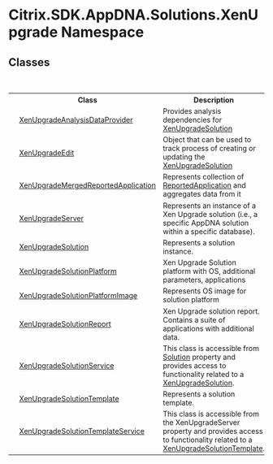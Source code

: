 # Citrix.SDK.AppDNA.Solutions.XenUpgrade Namespace

## Classes
&nbsp;<table><tr><th></th><th>Class</th><th>Description</th></tr><tr><td>![Public class](media/pubclass.gif "Public class")</td><td><a href="T_Citrix_SDK_AppDNA_Solutions_XenUpgrade_XenUpgradeAnalysisDataProvider">XenUpgradeAnalysisDataProvider</a></td><td>
Provides analysis dependencies for <a href="T_Citrix_SDK_AppDNA_Solutions_XenUpgrade_XenUpgradeSolution">XenUpgradeSolution</a></td></tr><tr><td>![Public class](media/pubclass.gif "Public class")</td><td><a href="T_Citrix_SDK_AppDNA_Solutions_XenUpgrade_XenUpgradeEdit">XenUpgradeEdit</a></td><td>
Object that can be used to track process of creating or updating the <a href="T_Citrix_SDK_AppDNA_Solutions_XenUpgrade_XenUpgradeSolution">XenUpgradeSolution</a></td></tr><tr><td>![Public class](media/pubclass.gif "Public class")</td><td><a href="T_Citrix_SDK_AppDNA_Solutions_XenUpgrade_XenUpgradeMergedReportedApplication">XenUpgradeMergedReportedApplication</a></td><td>
Represents collection of <a href="T_Citrix_SDK_AppDNA_ReportedApplication">ReportedApplication</a> and aggregates data from it</td></tr><tr><td>![Public class](media/pubclass.gif "Public class")</td><td><a href="T_Citrix_SDK_AppDNA_Solutions_XenUpgrade_XenUpgradeServer">XenUpgradeServer</a></td><td>
Represents an instance of a Xen Upgrade solution (i.e., a specific AppDNA solution within a specific database).</td></tr><tr><td>![Public class](media/pubclass.gif "Public class")</td><td><a href="T_Citrix_SDK_AppDNA_Solutions_XenUpgrade_XenUpgradeSolution">XenUpgradeSolution</a></td><td>
Represents a solution instance.</td></tr><tr><td>![Public class](media/pubclass.gif "Public class")</td><td><a href="T_Citrix_SDK_AppDNA_Solutions_XenUpgrade_XenUpgradeSolutionPlatform">XenUpgradeSolutionPlatform</a></td><td>
Xen Upgrade Solution platform with OS, additional parameters, applications</td></tr><tr><td>![Public class](media/pubclass.gif "Public class")</td><td><a href="T_Citrix_SDK_AppDNA_Solutions_XenUpgrade_XenUpgradeSolutionPlatformImage">XenUpgradeSolutionPlatformImage</a></td><td>
Represents OS image for solution platform</td></tr><tr><td>![Public class](media/pubclass.gif "Public class")</td><td><a href="T_Citrix_SDK_AppDNA_Solutions_XenUpgrade_XenUpgradeSolutionReport">XenUpgradeSolutionReport</a></td><td>
Xen Upgrade solution report. Contains a suite of applications with additional data.</td></tr><tr><td>![Public class](media/pubclass.gif "Public class")</td><td><a href="T_Citrix_SDK_AppDNA_Solutions_XenUpgrade_XenUpgradeSolutionService">XenUpgradeSolutionService</a></td><td>
This class is accessible from <a href="P_Citrix_SDK_AppDNA_Server_Solution">Solution</a> property and provides access to functionality related to a <a href="T_Citrix_SDK_AppDNA_Solutions_XenUpgrade_XenUpgradeSolution">XenUpgradeSolution</a>.</td></tr><tr><td>![Public class](media/pubclass.gif "Public class")</td><td><a href="T_Citrix_SDK_AppDNA_Solutions_XenUpgrade_XenUpgradeSolutionTemplate">XenUpgradeSolutionTemplate</a></td><td>
Represents a solution template.</td></tr><tr><td>![Public class](media/pubclass.gif "Public class")</td><td><a href="T_Citrix_SDK_AppDNA_Solutions_XenUpgrade_XenUpgradeSolutionTemplateService">XenUpgradeSolutionTemplateService</a></td><td>
This class is accessible from the XenUpgradeServer property and provides access to functionality related to a <a href="T_Citrix_SDK_AppDNA_Solutions_XenUpgrade_XenUpgradeSolutionTemplate">XenUpgradeSolutionTemplate</a>.</td></tr></table>&nbsp;
